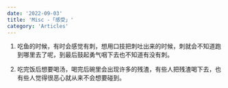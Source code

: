 ```yaml
---
date: '2022-09-03'
title: 'Misc -「感受」'
category: 'Articles'
---
```


1. 吃鱼的时候，有时会感觉有刺，想用口技把刺吐出来的时候，刺就会不知道跑到哪里去了呢，到最后鼓起勇气咽下去也不知道有没有刺。

2. 吃完饭后想要喝汤，喝完后碗里会出现许多的残渣，有些人把残渣喝下去，也有些人觉得很恶心就从来不会想要碰到。